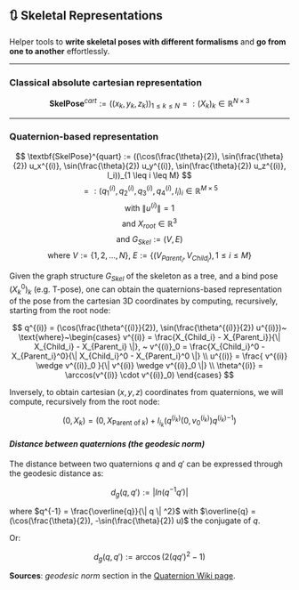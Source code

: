 ## 🔃 Skeletal Representations

Helper tools to **write skeletal poses with different formalisms** and **go from one to another** effortlessly.

---

### Classical absolute cartesian representation

$$ \textbf{SkelPose}^{cart} := ((x_k, y_k, z_k))_{1 \leq k \leq N} =: (X_k)_k \in \mathbb{R}^{N \times 3} $$

---

### Quaternion-based representation

$$ \textbf{SkelPose}^{quart} := 
((\cos(\frac{\theta}{2}), \sin(\frac{\theta}{2}) u_x^{(i)}, \sin(\frac{\theta}{2}) u_y^{(i)}, \sin(\frac{\theta}{2}) u_z^{(i)}, l_i))_{1 \leq i \leq M} $$
$$ =: (q^{(i)}_1, q^{(i)}_2, q^{(i)}_3, q^{(i)}_4, l_i)_i 
\in \mathbb{R}^{M \times 5} $$
$$ \text{with } \| u^{(i)} \| = 1 $$
$$ \text{and } X_{root} \in \mathbb{R}^3 $$
$$ \text{and } G_{Skel} := (V, E) $$
$$ \text{where } V := \{ 1, 2, ..., N \},~ E := \{ (V_{Parent_i}, V_{Child_i}), 1 \leq i \leq M \} $$

Given the graph structure $G_{Skel}$ of the skeleton as a tree, 
and a bind pose $(X_k^0)_k$ (e.g. T-pose), one can obtain the quaternions-based representation
of the pose from the cartesian 3D coordinates by computing, recursively, starting from the root node:

$$
q^{(i)} = (\cos(\frac{\theta^{(i)}}{2}), \sin(\frac{\theta^{(i)}}{2}) u^{(i)})~ \text{where}~\begin{cases}
v^{(i)} = \frac{X_{Child_i} - X_{Parent_i}}{\| X_{Child_i} - X_{Parent_i} \|}, ~  v^{(i)}_0 
= \frac{X_{Child_i}^0 - X_{Parent_i}^0}{\| X_{Child_i}^0 - X_{Parent_i}^0 \|} \\
u^{(i)} = \frac{ v^{(i)} \wedge v^{(i)}_0 }{\| v^{(i)} \wedge v^{(i)}_0 \|} \\
\theta^{(i)} = \arccos(v^{(i)} \cdot v^{(i)}_0)
\end{cases}
$$

Inversely, to obtain cartesian $(x, y, z)$ coordinates from quaternions, we will compute, recursively from the root node:

$$ (0, X_k) = (0, X_{\text{Parent of }k}) + l_{i_k} \left( q^{(i_k)} (0, v^{(i_k)}_0) {q^{(i_k)}}^{-1} \right)$$

#### *Distance between quaternions (the geodesic norm)*

The distance between two quaternions $q$ and $q'$ can be expressed through the geodesic distance as:

$$ d_g(q, q') := | ln(q^{-1} q') | $$

where $q^{-1} = \frac{\overline{q}}{\| q \| ^2}$ with $\overline{q} = (\cos(\frac{\theta}{2}), -\sin(\frac{\theta}{2}) u)$
the conjugate of $q$.

Or:

$$ d_g(q, q') := \arccos( 2 (q q')^2 - 1) $$

**Sources**: *geodesic norm* section in the [Quaternion Wiki page](https://en.wikipedia.org/wiki/Quaternion).